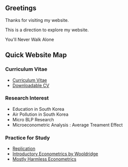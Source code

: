 ## Greetings
Thanks for visiting my website.

This is a direction to explore my website.

You'll Never Walk Alone

## Quick Website Map

### Curriculum Vitae

- [Curriculum Vitae](<https://hidral.github.io/Hyun-Wook-Cho/Curriculum-Vitae/>)
- [Downloadable CV](<https://github.com/hidral/Hyun-Wook-Cho/blob/master/Curriculum-Vitae/CV(CHO).pdf>)

### Research Interest

- Education in South Korea
- Air Pollution in South Korea
- Micro BLP Research
- Microeconometric Analysis : Average Treament Effect
    
### Practice for Study
- [Replication](<https://hidral.github.io/Hyun-Wook-Cho/Replication/>)
- [Introductory Econometrics by Wooldridge](<https://hidral.github.io/Hyun-Wook-Cho/Introductory%20Econometrics%20by%20Wooldridge/>)
- [Mostly Harmless Econometrics](<https://hidral.github.io/Hyun-Wook-Cho/Mostly%20Harmless%20Econometrics/>)

